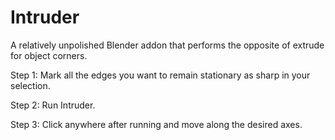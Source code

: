# Intruder
A relatively unpolished Blender addon that performs the opposite of extrude for object corners.

Step 1:
Mark all the edges you want to remain stationary as sharp in your selection.

Step 2:
Run Intruder.

Step 3:
Click anywhere after running and move along the desired axes. 

